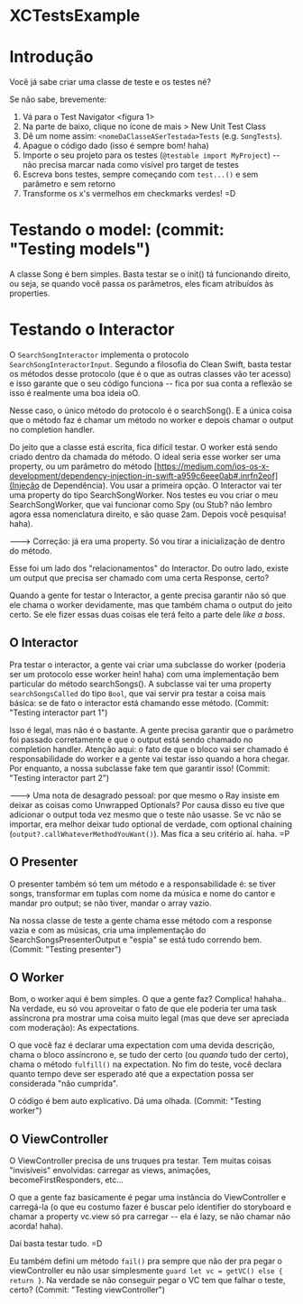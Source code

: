 # XCTestsExample

# Introdução

Você já sabe criar uma classe de teste e os testes né?

Se não sabe, brevemente:

1. Vá para o Test Navigator <figura 1>
2. Na parte de baixo, clique no ícone de mais > New Unit Test Class
3. Dê um nome assim: `<nomeDaClasseASerTestada>Tests` (e.g. `SongTests`).
4. Apague o código dado (isso é sempre bom! haha)
5. Importe o seu projeto para os testes (`@testable import MyProject`) -- não precisa marcar nada como visível pro target de testes
6. Escreva bons testes, sempre começando com `test...()` e sem parâmetro e sem retorno
7. Transforme os x's vermelhos em checkmarks verdes! =D

# Testando o model: (commit: "Testing models")

A classe Song é bem simples. Basta testar se o init() tá funcionando direito, 
ou seja, se quando você passa os parâmetros, eles ficam atribuídos às properties.

# Testando o Interactor

O `SearchSongInteractor` implementa o protocolo `SearchSongInteractorInput`.
Segundo a filosofia do Clean Swift, basta testar os métodos desse protocolo
(que é o que as outras classes vão ter acesso) e isso garante que o seu código 
funciona -- fica por sua conta a reflexão se isso é realmente uma boa ideia oO.

Nesse caso, o único método do protocolo é o searchSong(). E a única coisa que 
o método faz é chamar um método no worker e depois chamar o output no completion
handler.

Do jeito que a classe está escrita, fica difícil testar. O worker está sendo 
criado dentro da chamada do método. O ideal seria esse worker ser uma property, 
ou um parâmetro do método 
[https://medium.com/ios-os-x-development/dependency-injection-in-swift-a959c6eee0ab#.inrfn2eof](Injeção de Dependência).
Vou usar a primeira opção. O Interactor vai ter uma property do tipo SearchSongWorker.
Nos testes eu vou criar o meu SearchSongWorker, que vai funcionar como Spy (ou Stub? 
não lembro agora essa nomenclatura direito, e são quase 2am. Depois você pesquisa! 
haha).

---> Correção: já era uma property. Só vou tirar a inicialização de dentro do método.

Esse foi um lado dos "relacionamentos" do Interactor. Do outro lado, existe um output
que precisa ser chamado com uma certa Response, certo?

Quando a gente for testar o Interactor, a gente precisa garantir não só que ele chama
o worker devidamente, mas que também chama o output do jeito certo. Se ele fizer essas
duas coisas ele terá feito a parte dele _like a boss_.

## O Interactor

Pra testar o interactor, a gente vai criar uma subclasse do worker
(poderia ser um protocolo esse worker hein! haha) com uma implementação 
bem particular do método searchSongs(). A 
subclasse vai ter uma property `searchSongsCalled` do tipo `Bool`, que vai servir
pra testar a coisa mais básica: se de fato o interactor está chamando esse método.
(Commit: "Testing interactor part 1")

Isso é legal, mas não é o bastante. A gente precisa garantir que o parâmetro foi 
passado corretamente e que o output está sendo chamado no completion handler.
Atenção aqui: o fato de que o bloco vai ser chamado é responsabilidade do worker
e a gente vai testar isso quando a hora chegar. Por enquanto, a nossa subclasse 
fake tem que garantir isso!
(Commit: "Testing interactor part 2")

---> Uma nota de desagrado pessoal: por que mesmo o Ray insiste em deixar as coisas
como Unwrapped Optionals? Por causa disso eu tive que adicionar o output toda vez 
mesmo que o teste não usasse. Se vc não se importar, era melhor deixar tudo optional
de verdade, com optional chaining (`output?.callWhateverMethodYouWant()`). Mas fica 
a seu critério aí. haha. =P

## O Presenter

O presenter também só tem um método e a responsabilidade é: se tiver songs, transformar
em tuplas com nome da música e nome do cantor e mandar pro output; se não tiver, mandar o
array vazio.

Na nossa classe de teste a gente chama esse método com a response vazia e com as músicas,
cria uma implementação do SearchSongsPresenterOutput e "espia" se está tudo correndo bem.
(Commit: "Testing presenter")

## O Worker

Bom, o worker aqui é bem simples. O que a gente faz? Complica! hahaha..
Na verdade, eu só vou aproveitar o fato de que ele poderia ter uma task assíncrona pra
mostrar uma coisa muito legal (mas que deve ser apreciada com moderação): As expectations.

O que você faz é declarar uma expectation com uma devida descrição, chama o bloco assíncrono
e, se tudo der certo (ou _quando_ tudo der certo), chama o método `fulfill()` na expectation.
No fim do teste, você declara quanto tempo deve ser esperado até que a expectation possa ser 
considerada "não cumprida".

O código é bem auto explicativo. Dá uma olhada.
(Commit: "Testing worker")

## O ViewController

O ViewController precisa de uns truques pra testar. Tem muitas coisas "invisíveis" 
envolvidas: carregar as views, animações, becomeFirstResponders, etc...

O que a gente faz basicamente é pegar uma instância do ViewController e carregá-la
(o que eu costumo fazer é buscar pelo identifier do storyboard e chamar a property
vc.view só pra carregar -- ela é lazy, se não chamar não acorda! haha).

Daí basta testar tudo. =D

Eu também defini um método `fail()` pra sempre que não der pra pegar o viewController
eu não usar simplesmente `guard let vc = getVC() else { return }`. Na verdade se não 
conseguir pegar o VC tem que falhar o teste, certo?
(Commit: "Testing viewController")





















